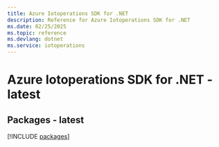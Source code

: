 ```yaml
---
title: Azure Iotoperations SDK for .NET
description: Reference for Azure Iotoperations SDK for .NET
ms.date: 02/25/2025
ms.topic: reference
ms.devlang: dotnet
ms.service: iotoperations
---
```

# Azure Iotoperations SDK for .NET - latest
## Packages - latest
[!INCLUDE [packages](iotoperations-index.md)]